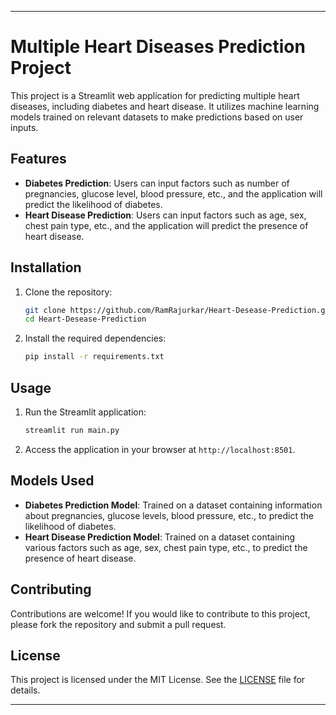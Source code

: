 
---

# Multiple Heart Diseases Prediction Project

This project is a Streamlit web application for predicting multiple heart diseases, including diabetes and heart disease. It utilizes machine learning models trained on relevant datasets to make predictions based on user inputs.

## Features

- **Diabetes Prediction**: Users can input factors such as number of pregnancies, glucose level, blood pressure, etc., and the application will predict the likelihood of diabetes.
- **Heart Disease Prediction**: Users can input factors such as age, sex, chest pain type, etc., and the application will predict the presence of heart disease.

## Installation

1. Clone the repository:

   ```bash
   git clone https://github.com/RamRajurkar/Heart-Desease-Prediction.git
   cd Heart-Desease-Prediction
   ```

2. Install the required dependencies:

   ```bash
   pip install -r requirements.txt
   ```

## Usage

1. Run the Streamlit application:

   ```bash
   streamlit run main.py
   ```

2. Access the application in your browser at `http://localhost:8501`.

## Models Used

- **Diabetes Prediction Model**: Trained on a dataset containing information about pregnancies, glucose levels, blood pressure, etc., to predict the likelihood of diabetes.
- **Heart Disease Prediction Model**: Trained on a dataset containing various factors such as age, sex, chest pain type, etc., to predict the presence of heart disease.

## Contributing

Contributions are welcome! If you would like to contribute to this project, please fork the repository and submit a pull request.

## License

This project is licensed under the MIT License. See the [LICENSE](LICENSE) file for details.

---

